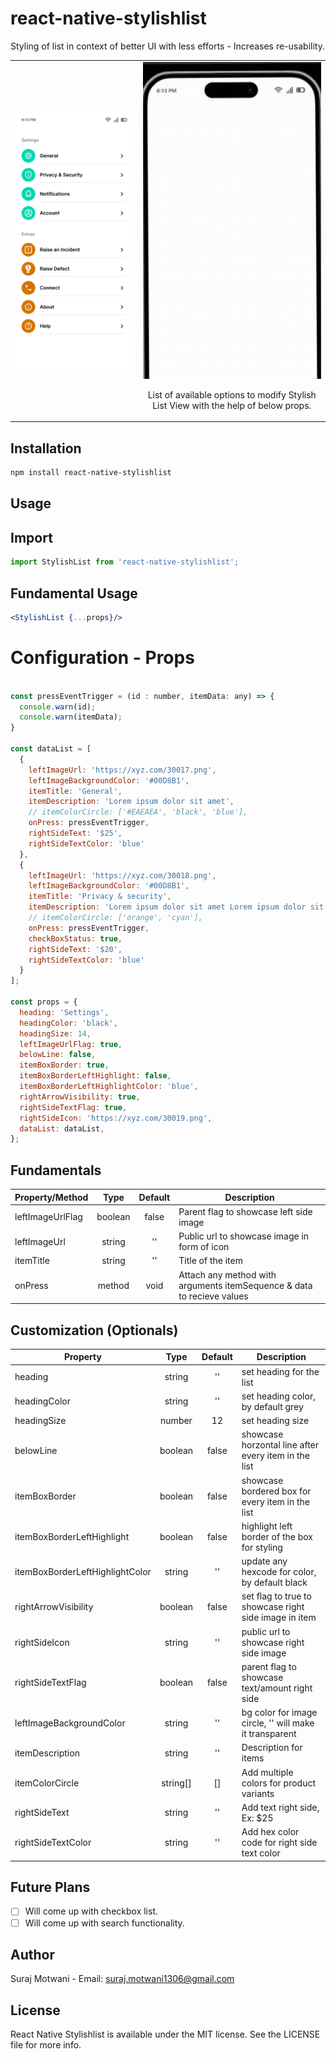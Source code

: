 # react-native-stylishlist

Styling of list in context of better UI with less efforts - Increases re-usability.

<table>
  <tr>
    <td align="center">
      <img alt="React Native Stylish List"
        src="assets/Screenshots/Example.png" />
    </td>
    <td align="center">
      <img alt="React Native Stylish List"
        src="assets/Screenshots/Options.gif" />
        <p align="center">List of available options to modify Stylish List View with the help of below props.</p>
    </td>
   </tr>
</table>

## Installation

```sh
npm install react-native-stylishlist
```

## Usage

## Import
```jsx
import StylishList from 'react-native-stylishlist';
```

## Fundamental Usage
```jsx
<StylishList {...props}/>
```

# Configuration - Props
```jsx

const pressEventTrigger = (id : number, itemData: any) => {
  console.warn(id);
  console.warn(itemData);
}

const dataList = [
  {
    leftImageUrl: 'https://xyz.com/30017.png',
    leftImageBackgroundColor: '#00D8B1',
    itemTitle: 'General',
    itemDescription: 'Lorem ipsum dolor sit amet',
    // itemColorCircle: ['#EAEAEA', 'black', 'blue'],
    onPress: pressEventTrigger,
    rightSideText: '$25',
    rightSideTextColor: 'blue'
  },
  {
    leftImageUrl: 'https://xyz.com/30018.png',
    leftImageBackgroundColor: '#00D8B1',
    itemTitle: 'Privacy & security',
    itemDescription: 'Lorem ipsum dolor sit amet Lorem ipsum dolor sit amet',
    // itemColorCircle: ['orange', 'cyan'],
    onPress: pressEventTrigger,
    checkBoxStatus: true,
    rightSideText: '$20',
    rightSideTextColor: 'blue'
  }
];

const props = { 
  heading: 'Settings',
  headingColor: 'black',
  headingSize: 14,
  leftImageUrlFlag: true,
  belowLine: false,
  itemBoxBorder: true,
  itemBoxBorderLeftHighlight: false,
  itemBoxBorderLeftHighlightColor: 'blue',
  rightArrowVisibility: true,
  rightSideTextFlag: true,
  rightSideIcon: 'https://xyz.com/30019.png',
  dataList: dataList,
};
```

## Fundamentals

| Property/Method  |  Type   |  Default  | Description                                                             |
| ---------------- | :-----: | :-------: | ----------------------------------------------------------------------- |
| leftImageUrlFlag | boolean |   false   | Parent flag to showcase left side image                                 |
| leftImageUrl     | string  |     ''    | Public url to showcase image in form of icon                            |
| itemTitle        | string  |     ''    | Title of the item                                                       |
| onPress          | method  |    void   | Attach any method with arguments itemSequence & data to recieve values  |

## Customization (Optionals)

| Property                              |    Type    |         Default         | Description                                            |
| ------------------------------------- | :--------: | :---------------------: | ------------------------------------------------------ |
| heading                               |   string   |            ''           | set heading for the list                               |
| headingColor                          |   string   |            ''           | set heading color, by default grey                     |
| headingSize                           |   number   |            12           | set heading size                                       |
| belowLine                             |  boolean   |           false         | showcase horzontal line after every item in the list   |
| itemBoxBorder                         |  boolean   |           false         | showcase bordered box for every item in the list       |
| itemBoxBorderLeftHighlight            |  boolean   |           false         | highlight left border of the box for styling           |
| itemBoxBorderLeftHighlightColor       |   string   |            ''           | update any hexcode for color, by default black         |
| rightArrowVisibility                  |  boolean   |           false         | set flag to true to showcase right side image in item  |
| rightSideIcon                         |   string   |            ''           | public url to showcase right side image                |
| rightSideTextFlag                     |  boolean   |           false         | parent flag to showcase text/amount right side         |
| leftImageBackgroundColor              |   string   |            ''           | bg color for image circle, '' will make it transparent |
| itemDescription                       |   string   |            ''           | Description for items                                  |
| itemColorCircle                       |  string[]  |            []           | Add multiple colors for product variants               |
| rightSideText                         |   string   |            ''           | Add text right side, Ex: $25                           |
| rightSideTextColor                    |   string   |            ''           | Add hex color code for right side text color           |

## Future Plans
- [ ] Will come up with checkbox list.
- [ ] Will come up with search functionality.

## Author
Suraj Motwani - Email: suraj.motwani1306@gmail.com

## License

React Native Stylishlist is available under the MIT license. See the LICENSE file for more info.

